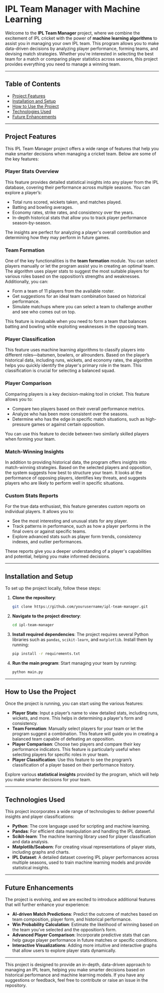 # IPL Team Manager with Machine Learning

Welcome to the **IPL Team Manager** project, where we combine the excitement of IPL cricket with the power of **machine learning algorithms** to assist you in managing your own IPL team. This program allows you to make data-driven decisions by analyzing player performance, forming teams, and devising match strategies. Whether you're interested in selecting the best team for a match or comparing player statistics across seasons, this project provides everything you need to manage a winning team.

---

## Table of Contents

- [Project Features](#project-features)
- [Installation and Setup](#installation-and-setup)
- [How to Use the Project](#how-to-use-the-project)
- [Technologies Used](#technologies-used)
- [Future Enhancements](#future-enhancements)

---

## Project Features

This IPL Team Manager project offers a wide range of features that help you make smarter decisions when managing a cricket team. Below are some of the key features:

### Player Stats Overview

This feature provides detailed statistical insights into any player from the IPL database, covering their performance across multiple seasons. You can explore a player’s:

- Total runs scored, wickets taken, and matches played.
- Batting and bowling averages.
- Economy rates, strike rates, and consistency over the years.
- In-depth historical stats that allow you to track player performance season-by-season.

The insights are perfect for analyzing a player's overall contribution and determining how they may perform in future games.

### Team Formation

One of the key functionalities is the **team formation** module. You can select players manually or let the program assist you in creating an optimal team. The algorithm uses player stats to suggest the most suitable players for various roles based on the opposition’s strengths and weaknesses. Additionally, you can:

- Form a team of 11 players from the available roster.
- Get suggestions for an ideal team combination based on historical performance.
- Simulate matchups where you can select a team to challenge another and see who comes out on top.

This feature is invaluable when you need to form a team that balances batting and bowling while exploiting weaknesses in the opposing team.

### Player Classification

This feature uses machine learning algorithms to classify players into different roles—batsmen, bowlers, or allrounders. Based on the player’s historical data, including runs, wickets, and economy rates, the algorithm helps you quickly identify the player's primary role in the team. This classification is crucial for selecting a balanced squad.

### Player Comparison

Comparing players is a key decision-making tool in cricket. This feature allows you to:

- Compare two players based on their overall performance metrics.
- Analyze who has been more consistent over the seasons.
- Determine who has the edge in specific match situations, such as high-pressure games or against certain opposition.

You can use this feature to decide between two similarly skilled players when forming your team.

### Match-Winning Insights

In addition to providing historical data, the program offers insights into match-winning strategies. Based on the selected players and opposition, the system suggests how best to structure your team. It looks at the performance of opposing players, identifies key threats, and suggests players who are likely to perform well in specific situations.

### Custom Stats Reports

For the true data enthusiast, this feature generates custom reports on individual players. It allows you to:

- See the most interesting and unusual stats for any player.
- Track patterns in performance, such as how a player performs in the final overs or against specific teams.
- Explore advanced stats such as player form trends, consistency indexes, and outlier performances.

These reports give you a deeper understanding of a player's capabilities and potential, helping you make informed decisions.

---

## Installation and Setup

To set up the project locally, follow these steps:

1. **Clone the repository**:
   ```bash
   git clone https://github.com/yourusername/ipl-team-manager.git
   ```

2. **Navigate to the project directory**:
   ```bash
   cd ipl-team-manager
   ```

3. **Install required dependencies**:
   The project requires several Python libraries such as `pandas`, `scikit-learn`, and `matplotlib`. Install them by running:
   ```bash
   pip install -r requirements.txt
   ```

4. **Run the main program**:
   Start managing your team by running:
   ```bash
   python main.py
   ```

---

## How to Use the Project

Once the project is running, you can start using the various features:

- **Player Stats**: Input a player’s name to view detailed stats, including runs, wickets, and more. This helps in determining a player's form and consistency.
- **Team Formation**: Manually select players for your team or let the program suggest a combination. This feature will guide you in creating a balanced team capable of defeating an opposition.
- **Player Comparison**: Choose two players and compare their key performance indicators. This feature is particularly useful when selecting players for specific roles in your team.
- **Player Classification**: Use this feature to see the program’s classification of a player based on their performance history.

Explore various **statistical insights** provided by the program, which will help you make smarter decisions for your team.

---

## Technologies Used

This project incorporates a wide range of technologies to deliver powerful insights and player classifications:

- **Python**: The core language used for scripting and machine learning.
- **Pandas**: For efficient data manipulation and handling the IPL dataset.
- **Scikit-learn**: The machine learning library used for player classification and data analysis.
- **Matplotlib/Seaborn**: For creating visual representations of player stats, including graphs and charts.
- **IPL Dataset**: A detailed dataset covering IPL player performances across multiple seasons, used to train machine learning models and provide statistical insights.

---

## Future Enhancements

The project is evolving, and we are excited to introduce additional features that will further enhance your experience:

- **AI-driven Match Predictions**: Predict the outcome of matches based on team composition, player form, and historical performance.
- **Win Probability Calculation**: Estimate the likelihood of winning based on the team you’ve selected and the opposition’s form.
- **Advanced Player Comparison**: Incorporate predictive stats that can help gauge player performance in future matches or specific conditions.
- **Interactive Visualizations**: Adding more intuitive and interactive graphs that allow users to explore player stats dynamically.

---

This project is designed to provide an in-depth, data-driven approach to managing an IPL team, helping you make smarter decisions based on historical performance and machine learning models. If you have any suggestions or feedback, feel free to contribute or raise an issue in the repository.
